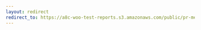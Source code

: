 ```yaml
---
layout: redirect
redirect_to: https://a8c-woo-test-reports.s3.amazonaws.com/public/pr-merge/44645/api/index.html
---
```

